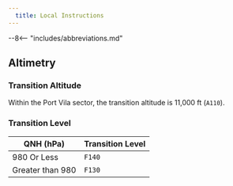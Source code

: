 ```yaml
---
  title: Local Instructions
---
```


--8<-- "includes/abbreviations.md"

## Altimetry

### Transition Altitude 

Within the Port Vila sector, the transition altitude is 11,000 ft (`A110`).

### Transition Level

| QNH (hPa) | Transition Level |
| --------- | ---------------- | 
| 980 Or Less | `F140` | 
| Greater than 980 | `F130` | 